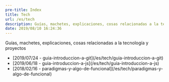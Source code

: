 ```yaml
---
pre-title: Index
title: Tech
url: /es/tech
description: Guías, machetes, explicaciones, cosas relacionadas a la tecnología y proyectos
date: 2019/08/10 16:24:36
---
```


Guías, machetes, explicaciones, cosas relacionadas a la tecnología y proyectos

<nav id="file">
	<ul>
		<li>[<span class="mobile-hide">2019/07/24 - </span>guia-introduccion-a-git](/es/tech/guia-introduccion-a-git)</li>
		<li>[<span class="mobile-hide">2019/06/18 - </span>guia-introduccion-a-js](/es/tech/guia-introduccion-a-js)</li>
		<li>[<span class="mobile-hide">2018/02/16 - </span>paradigmas-y-algo-de-funcional](/es/tech/paradigmas-y-algo-de-funcional)</li>
	</ul>
</nav>
<nav id="dir">
	<ul>
	</ul>
</nav>
